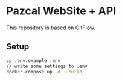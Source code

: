 # Pazcal WebSite + API
This repository is based on GitFlow.
## Setup
```sh
cp .env.example .env
// write some settings to .env
docker-compose up -d --build
```
